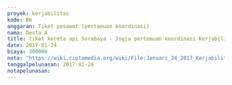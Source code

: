```yaml
---
proyek: kerjabilitas
kode: B6
anggaran: Tiket pesawat (pertemuan koordinasi)
nama: Desta A
title: tiket kereta api Surabaya - Jogja pertemuan koordinasi Kerjabilitas a.n Billy PN
date: 2017-01-24
biaya: 300000
nota: "https://wiki.ciptamedia.org/wiki/File:Januari_24_2017_Kerjabilitas_B6_tiket_kereta_api_surabaya_jogja_Billy.png"
tanggalpelunasan: 2017-01-24
notapelunasan:
---
```

